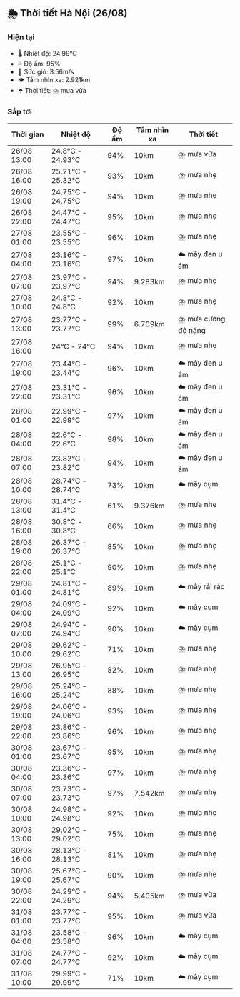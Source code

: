## 🌦️ Thời tiết Hà Nội (26/08)

### Hiện tại

- 🌡️ Nhiệt độ: 24.99℃
- 💦 Độ ẩm: 95%
- 💨 Sức gió: 3.56m/s
- 👁️ Tầm nhìn xa: 2.921km
- ☂️ Thời tiết: ⛈️ mưa vừa

### Sắp tới

| Thời gian | Nhiệt độ | Độ ẩm | Tầm nhìn xa | Thời tiết |
| --- | --- | --- | --- | --- |
| 26/08 13:00 | 24.8℃ - 24.93℃ | 94% | 10km | ⛈️ mưa vừa |
| 26/08 16:00 | 25.21℃ - 25.32℃ | 93% | 10km | ⛈️ mưa nhẹ |
| 26/08 19:00 | 24.75℃ - 24.75℃ | 94% | 10km | ⛈️ mưa nhẹ |
| 26/08 22:00 | 24.47℃ - 24.47℃ | 95% | 10km | ⛈️ mưa nhẹ |
| 27/08 01:00 | 23.55℃ - 23.55℃ | 96% | 10km | ⛈️ mưa nhẹ |
| 27/08 04:00 | 23.16℃ - 23.16℃ | 97% | 10km | ☁️ mây đen u ám |
| 27/08 07:00 | 23.97℃ - 23.97℃ | 94% | 9.283km | ⛈️ mưa nhẹ |
| 27/08 10:00 | 24.8℃ - 24.8℃ | 92% | 10km | ⛈️ mưa nhẹ |
| 27/08 13:00 | 23.77℃ - 23.77℃ | 99% | 6.709km | ⛈️ mưa cường độ nặng |
| 27/08 16:00 | 24℃ - 24℃ | 94% | 10km | ⛈️ mưa nhẹ |
| 27/08 19:00 | 23.44℃ - 23.44℃ | 96% | 10km | ☁️ mây đen u ám |
| 27/08 22:00 | 23.31℃ - 23.31℃ | 96% | 10km | ☁️ mây đen u ám |
| 28/08 01:00 | 22.99℃ - 22.99℃ | 97% | 10km | ☁️ mây đen u ám |
| 28/08 04:00 | 22.6℃ - 22.6℃ | 98% | 10km | ☁️ mây đen u ám |
| 28/08 07:00 | 23.82℃ - 23.82℃ | 94% | 10km | ☁️ mây đen u ám |
| 28/08 10:00 | 28.74℃ - 28.74℃ | 73% | 10km | ☁️ mây cụm |
| 28/08 13:00 | 31.4℃ - 31.4℃ | 61% | 9.376km | ⛈️ mưa nhẹ |
| 28/08 16:00 | 30.8℃ - 30.8℃ | 66% | 10km | ⛈️ mưa nhẹ |
| 28/08 19:00 | 26.37℃ - 26.37℃ | 85% | 10km | ⛈️ mưa nhẹ |
| 28/08 22:00 | 25.1℃ - 25.1℃ | 90% | 10km | ⛈️ mưa nhẹ |
| 29/08 01:00 | 24.81℃ - 24.81℃ | 89% | 10km | ☁️ mây rải rác |
| 29/08 04:00 | 24.09℃ - 24.09℃ | 92% | 10km | ☁️ mây cụm |
| 29/08 07:00 | 24.94℃ - 24.94℃ | 90% | 10km | ☁️ mây cụm |
| 29/08 10:00 | 29.62℃ - 29.62℃ | 71% | 10km | ⛈️ mưa nhẹ |
| 29/08 13:00 | 26.95℃ - 26.95℃ | 82% | 10km | ⛈️ mưa nhẹ |
| 29/08 16:00 | 25.24℃ - 25.24℃ | 88% | 10km | ⛈️ mưa nhẹ |
| 29/08 19:00 | 24.06℃ - 24.06℃ | 93% | 10km | ⛈️ mưa nhẹ |
| 29/08 22:00 | 23.86℃ - 23.86℃ | 96% | 10km | ⛈️ mưa nhẹ |
| 30/08 01:00 | 23.67℃ - 23.67℃ | 95% | 10km | ⛈️ mưa nhẹ |
| 30/08 04:00 | 23.36℃ - 23.36℃ | 97% | 10km | ⛈️ mưa nhẹ |
| 30/08 07:00 | 23.73℃ - 23.73℃ | 97% | 7.542km | ⛈️ mưa nhẹ |
| 30/08 10:00 | 24.98℃ - 24.98℃ | 92% | 10km | ⛈️ mưa nhẹ |
| 30/08 13:00 | 29.02℃ - 29.02℃ | 75% | 10km | ⛈️ mưa nhẹ |
| 30/08 16:00 | 28.13℃ - 28.13℃ | 81% | 10km | ⛈️ mưa nhẹ |
| 30/08 19:00 | 25.67℃ - 25.67℃ | 90% | 10km | ⛈️ mưa nhẹ |
| 30/08 22:00 | 24.29℃ - 24.29℃ | 94% | 5.405km | ⛈️ mưa vừa |
| 31/08 01:00 | 23.77℃ - 23.77℃ | 95% | 10km | ⛈️ mưa vừa |
| 31/08 04:00 | 23.58℃ - 23.58℃ | 96% | 10km | ☁️ mây cụm |
| 31/08 07:00 | 24.77℃ - 24.77℃ | 92% | 10km | ☁️ mây cụm |
| 31/08 10:00 | 29.99℃ - 29.99℃ | 71% | 10km | ☁️ mây cụm |
